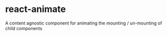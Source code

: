 # react-animate
A content agnostic component for animating the mounting / un-mounting of child components

